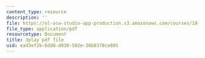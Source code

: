 ```yaml
---
content_type: resource
description: ''
file: https://ol-ocw-studio-app-production.s3.amazonaws.com/courses/18-02-multivariable-calculus-fall-2007/ead3ef2b6dd8d030502e38b8378ce805_PnPIqh7Frlw.pdf
file_type: application/pdf
resourcetype: Document
title: 3play pdf file
uid: ead3ef2b-6dd8-d030-502e-38b8378ce805
---
```

